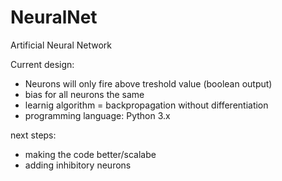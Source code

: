 # NeuralNet
Artificial Neural Network

Current design:
- Neurons will only fire above treshold value (boolean output)
- bias for all neurons the same
- learnig algorithm = backpropagation without differentiation 
- programming language: Python 3.x

next steps:

- making the code better/scalabe
- adding inhibitory neurons
